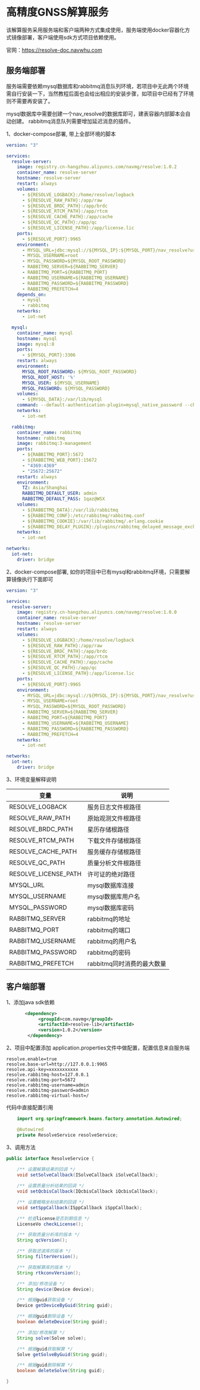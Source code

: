# 高精度GNSS解算服务

该解算服务采用服务端和客户端两种方式集成使用，服务端使用docker容器化方式镜像部署，客户端使用sdk方式项目依赖使用。

官网：https://resolve-doc.navwhu.com


## 服务端部署

服务端需要依赖mysql数据库和rabbitmq消息队列环境，若项目中无此两个环境需自行安装一下，当然教程后面也会给出相应的安装步骤，如项目中已经有了环境则不需要再安装了。

mysql数据库中需要创建一个nav_resolve的数据库即可，建表容器内部脚本会自动创建。
rabbitmq消息队列需要增加延迟消息的插件。

1、docker-compose部署, 带上全部环境的脚本
```yaml
version: "3"

services:
  resolve-server:
    image: registry.cn-hangzhou.aliyuncs.com/navmg/resolve:1.0.2
    container_name: resolve-server
    hostname: resolve-server
    restart: always
    volumes:
      - ${RESOLVE_LOGBACK}:/home/resolve/logback
      - ${RESOLVE_RAW_PATH}:/app/raw
      - ${RESOLVE_BRDC_PATH}:/app/brdc
      - ${RESOLVE_RTCM_PATH}:/app/rtcm
      - ${RESOLVE_CACHE_PATH}:/app/cache
      - ${RESOLVE_QC_PATH}:/app/qc
      - ${RESOLVE_LICENSE_PATH}:/app/license.lic
    ports:
      - ${RESOLVE_PORT}:9965
    environment:
      - MYSQL_URL=jdbc:mysql://${MYSQL_IP}:${MYSQL_PORT}/nav_resolve?useSSL=false&characterEncoding=utf-8&useTimezone=true&serverTimezone=GMT%2B8&allowPublicKeyRetrieval=true
      - MYSQL_USERNAME=root
      - MYSQL_PASSWORD=${MYSQL_ROOT_PASSWORD}
      - RABBITMQ_SERVER=${RABBITMQ_SERVER}
      - RABBITMQ_PORT=${RABBITMQ_PORT}
      - RABBITMQ_USERNAME=${RABBITMQ_USERNAME}
      - RABBITMQ_PASSWORD=${RABBITMQ_PASSWORD}
      - RABBITMQ_PREFETCH=4
    depends_on:
      - mysql
      - rabbitmq
    networks:
      - iot-net

  mysql:
    container_name: mysql
    hostname: mysql
    image: mysql:8
    ports:
      - ${MYSQL_PORT}:3306
    restart: always
    environment:
      MYSQL_ROOT_PASSWORD: ${MYSQL_ROOT_PASSWORD}
      MYSQL_ROOT_HOST: '%'
      MYSQL_USER: ${MYSQL_USERNAME}
      MYSQL_PASSWORD: ${MYSQL_PASSWORD}
    volumes:
      - ${MYSQL_DATA}:/var/lib/mysql
    command: --default-authentication-plugin=mysql_native_password --character-set-server=utf8mb4 --collation-server=utf8mb4_general_ci --default-time-zone='+8:00' --max_connections=1000 --innodb_lock_wait_timeout=500
    networks:
      - iot-net

  rabbitmq:
    container_name: rabbitmq
    hostname: rabbitmq
    image: rabbitmq:3-management
    ports:
      - ${RABBITMQ_PORT}:5672
      - ${RABBITMQ_WEB_PORT}:15672
      - "4369:4369"
      - "25672:25672"
    restart: always
    environment:
      TZ: Asia/Shanghai
      RABBITMQ_DEFAULT_USER: admin
      RABBITMQ_DEFAULT_PASS: 1qaz@WSX
    volumes:
      - ${RABBITMQ_DATA}:/var/lib/rabbitmq
      - ${RABBITMQ_CONF}:/etc/rabbitmq/rabbitmq.conf
      - ${RABBITMQ_COOKIE}:/var/lib/rabbitmq/.erlang.cookie
      - ${RABBITMQ_DELAY_PLUGIN}:/plugins/rabbitmq_delayed_message_exchange-3.11.1.ez
    networks:
      - iot-net

networks:
  iot-net:
    driver: bridge
```

2、docker-compose部署, 如你的项目中已有mysql和rabbitmq环境，只需要解算镜像执行下面即可
```yaml
version: "3"

services:
  resolve-server:
    image: registry.cn-hangzhou.aliyuncs.com/navmg/resolve:1.0.0
    container_name: resolve-server
    hostname: resolve-server
    restart: always
    volumes:
      - ${RESOLVE_LOGBACK}:/home/resolve/logback
      - ${RESOLVE_RAW_PATH}:/app/raw
      - ${RESOLVE_BRDC_PATH}:/app/brdc
      - ${RESOLVE_RTCM_PATH}:/app/rtcm
      - ${RESOLVE_CACHE_PATH}:/app/cache
      - ${RESOLVE_QC_PATH}:/app/qc
      - ${RESOLVE_LICENSE_PATH}:/app/license.lic
    ports:
      - ${RESOLVE_PORT}:9965
    environment:
      - MYSQL_URL=jdbc:mysql://${MYSQL_IP}:${MYSQL_PORT}/nav_resolve?useSSL=false&characterEncoding=utf-8&useTimezone=true&serverTimezone=GMT%2B8&allowPublicKeyRetrieval=true
      - MYSQL_USERNAME=root
      - MYSQL_PASSWORD=${MYSQL_ROOT_PASSWORD}
      - RABBITMQ_SERVER=${RABBITMQ_SERVER}
      - RABBITMQ_PORT=${RABBITMQ_PORT}
      - RABBITMQ_USERNAME=${RABBITMQ_USERNAME}
      - RABBITMQ_PASSWORD=${RABBITMQ_PASSWORD}
      - RABBITMQ_PREFETCH=4
    networks:
      - iot-net

networks:
  iot-net:
    driver: bridge
```

3、环境变量解释说明

| **变量**  | **说明**            |
|---------|-------------------|
| RESOLVE_LOGBACK    | 服务日志文件根路径         |
| RESOLVE_RAW_PATH | 原始观测文件根路径         |
| RESOLVE_BRDC_PATH | 星历存储根路径           |
| RESOLVE_RTCM_PATH | 下载文件存储根路径         |
| RESOLVE_CACHE_PATH | 服务缓存存储根路径         |
| RESOLVE_QC_PATH | 质量分析文件根路径         |
| RESOLVE_LICENSE_PATH | 许可证的绝对路径          |
| MYSQL_URL | mysql数据库连接        |
| MYSQL_USERNAME | mysql数据库用户名       |
| MYSQL_PASSWORD | mysql数据库密码        |
| RABBITMQ_SERVER | rabbitmq的地址       |
| RABBITMQ_PORT | rabbitmq的端口       |
| RABBITMQ_USERNAME | rabbitmq的用户名      |
| RABBITMQ_PASSWORD | rabbitmq的密码       |
| RABBITMQ_PREFETCH | rabbitmq同时消费的最大数量 |

## 客户端部署

1、添加java sdk依赖
```xml
       <dependency>
            <groupId>com.navmg</groupId>
            <artifactId>resolve-lib</artifactId>
            <version>1.0.2</version>
        </dependency>
```

2、项目中配置添加
application.properties文件中做配置，配置信息来自服务端
```properties
resolve.enable=true
resolve.base-url=http://127.0.0.1:9965
resolve.api-key=xxxxxxxxxxx
resolve.rabbitmq-host=127.0.0.1
resolve.rabbitmq-port=5672
resolve.rabbitmq-username=admin
resolve.rabbitmq-password=admin
resolve.rabbitmq-virtual-host=/
```

代码中直接配置引用
```java
    import org.springframework.beans.factory.annotation.Autowired;

    @Autowired
    private ResolveService resolveService;

```

3、调用方法
```java
public interface ResolveService {
    
    /** 设置解算结果的回调 */
    void setSolveCallback(ISolveCallback iSolveCallback);

    /** 设置质量分析结果的回调 */
    void setQcbisCallback(IQcbisCallback iQcbisCallback);

    /** 设置概略坐标结果的回调 */
    void setSppCallback(ISppCallback iSppCallback);

    /** 检查license是否到期信息 */
    LicenseVo checkLicense();

    /** 获取质量分析库的版本 */
    String qcVersion();

    /** 获取滤波库的版本 */
    String filterVersion();

    /** 获取解算库的版本 */
    String rtkconvVersion();

    /** 添加/修改设备 */
    String device(Device device);

    /** 根据guid获取设备 */
    Device getDeviceByGuid(String guid);

    /** 根据guid删除设备 */
    boolean deleteDevice(String guid);

    /** 添加/修改解算 */
    String solve(Solve solve);

    /** 根据guid获取解算 */
    Solve getSolveByGuid(String guid);

    /** 根据guid删除解算 */
    boolean deleteSolve(String guid);

}

```
